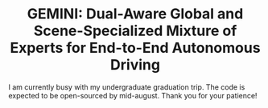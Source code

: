 <div align="center">  
  
# GEMINI: Dual-Aware Global and Scene-Specialized Mixture of Experts for End-to-End Autonomous Driving
  
</div>

I am currently busy with my undergraduate graduation trip. The code is expected to be open-sourced by mid-august. Thank you for your patience!
